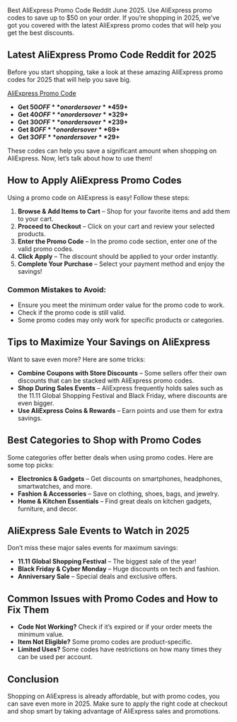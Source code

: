 Best AliExpress Promo Code Reddit June 2025. Use AliExpress promo codes to save up to $50 on your order. If you’re shopping in 2025, we’ve got you covered with the latest AliExpress promo codes that will help you get the best discounts.

## Latest AliExpress Promo Code Reddit for 2025
Before you start shopping, take a look at these amazing AliExpress promo codes for 2025 that will help you save big.

[AliExpress Promo Code](https://alii.pub/77zsf7)

- **Get $50 OFF** on orders over **$459+**
- **Get $40 OFF** on orders over **$329+**
- **Get $30 OFF** on orders over **$239+**
- **Get $8 OFF** on orders over **$69+**
- **Get $3 OFF** on orders over **$29+**

These codes can help you save a significant amount when shopping on AliExpress. Now, let’s talk about how to use them!

## How to Apply AliExpress Promo Codes
Using a promo code on AliExpress is easy! Follow these steps:

1. **Browse & Add Items to Cart** – Shop for your favorite items and add them to your cart.
2. **Proceed to Checkout** – Click on your cart and review your selected products.
3. **Enter the Promo Code** – In the promo code section, enter one of the valid promo codes.
4. **Click Apply** – The discount should be applied to your order instantly.
5. **Complete Your Purchase** – Select your payment method and enjoy the savings!

### Common Mistakes to Avoid:
- Ensure you meet the minimum order value for the promo code to work.
- Check if the promo code is still valid.
- Some promo codes may only work for specific products or categories.

## Tips to Maximize Your Savings on AliExpress
Want to save even more? Here are some tricks:

- **Combine Coupons with Store Discounts** – Some sellers offer their own discounts that can be stacked with AliExpress promo codes.
- **Shop During Sales Events** – AliExpress frequently holds sales such as the 11.11 Global Shopping Festival and Black Friday, where discounts are even bigger.
- **Use AliExpress Coins & Rewards** – Earn points and use them for extra savings.

## Best Categories to Shop with Promo Codes
Some categories offer better deals when using promo codes. Here are some top picks:

- **Electronics & Gadgets** – Get discounts on smartphones, headphones, smartwatches, and more.
- **Fashion & Accessories** – Save on clothing, shoes, bags, and jewelry.
- **Home & Kitchen Essentials** – Find great deals on kitchen gadgets, furniture, and decor.

## AliExpress Sale Events to Watch in 2025
Don’t miss these major sales events for maximum savings:

- **11.11 Global Shopping Festival** – The biggest sale of the year!
- **Black Friday & Cyber Monday** – Huge discounts on tech and fashion.
- **Anniversary Sale** – Special deals and exclusive offers.

## Common Issues with Promo Codes and How to Fix Them
- **Code Not Working?** Check if it’s expired or if your order meets the minimum value.
- **Item Not Eligible?** Some promo codes are product-specific.
- **Limited Uses?** Some codes have restrictions on how many times they can be used per account.

## Conclusion
Shopping on AliExpress is already affordable, but with promo codes, you can save even more in 2025. Make sure to apply the right code at checkout and shop smart by taking advantage of AliExpress sales and promotions.
